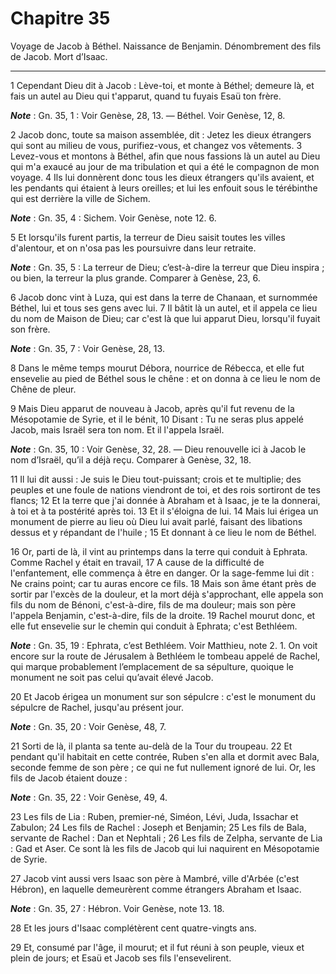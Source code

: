 # Chapitre 35

Voyage de Jacob à Béthel.
Naissance de Benjamin.
Dénombrement des fils de Jacob.
Mort d’Isaac.

***

1 Cependant Dieu dit à Jacob : Lève-toi, et monte à Béthel; demeure là, et fais un autel au Dieu qui t'apparut, quand tu fuyais Esaü ton frère.

***Note*** :  Gn. 35, 1 : Voir Genèse, 28, 13. ― Béthel. Voir Genèse, 12, 8.

2 Jacob donc, toute sa maison assemblée, dit : Jetez les dieux étrangers qui sont au milieu de vous, purifiez-vous, et changez vos vêtements. 3 Levez-vous et montons à Béthel, afin que nous fassions là un autel au Dieu qui m'a exaucé au jour de ma tribulation et qui a été le compagnon de mon voyage. 4 Ils lui donnèrent donc tous les dieux étrangers qu'ils avaient, et les pendants qui étaient à leurs oreilles; et lui les enfouit sous le térébinthe qui est derrière la ville de Sichem.

***Note*** :  Gn. 35, 4 : Sichem. Voir Genèse, note 12. 6.

5 Et lorsqu'ils furent partis, la terreur de Dieu saisit toutes les villes d'alentour, et on n'osa pas les poursuivre dans leur retraite.

***Note*** :  Gn. 35, 5 : La terreur de Dieu; c’est-à-dire la terreur que Dieu inspira ; ou bien, la terreur la plus grande. Comparer à Genèse, 23, 6.

6 Jacob donc vint à Luza, qui est dans la terre de Chanaan, et surnommée Béthel, lui et tous ses gens avec lui. 7 Il bâtit là un autel, et il appela ce lieu du nom de Maison de Dieu; car c'est là que lui apparut Dieu, lorsqu'il fuyait son frère.

***Note*** :  Gn. 35, 7 : Voir Genèse, 28, 13.


8 Dans le même temps mourut Débora, nourrice de Rébecca, et elle fut ensevelie au pied de Béthel sous le chêne : et on donna à ce lieu le nom de Chêne de pleur.


9 Mais Dieu apparut de nouveau à Jacob, après qu'il fut revenu de la Mésopotamie de Syrie, et il le bénit, 10 Disant : Tu ne seras plus appelé Jacob, mais Israël sera ton nom. Et il l'appela Israël.

***Note*** :  Gn. 35, 10 : Voir Genèse, 32, 28. ― Dieu renouvelle ici à Jacob le nom d’Israël, qu’il a déjà reçu. Comparer à Genèse, 32, 18.

11 Il lui dit aussi : Je suis le Dieu tout-puissant; crois et te multiplie; des peuples et une foule de nations viendront de toi, et des rois sortiront de tes flancs; 12 Et la terre que j'ai donnée à Abraham et à Isaac, je te la donnerai, à toi et à ta postérité après toi. 13 Et il s'éloigna de lui. 14 Mais lui érigea un monument de pierre au lieu où Dieu lui avait parlé, faisant des libations dessus et y répandant de l'huile ; 15 Et donnant à ce lieu le nom de Béthel.


16 Or, parti de là, il vint au printemps dans la terre qui conduit à Ephrata. Comme Rachel y était en travail, 17 A cause de la difficulté de l'enfantement, elle commença à être en danger. Or la sage-femme lui dit : Ne crains point; car tu auras encore ce fils. 18 Mais son âme étant près de sortir par l'excès de la douleur, et la mort déjà s'approchant, elle appela son fils du nom de Bénoni, c'est-à-dire, fils de ma douleur; mais son père l'appela Benjamin, c'est-à-dire, fils de la droite. 19 Rachel mourut donc, et elle fut ensevelie sur le chemin qui conduit à Ephrata; c'est Bethléem.

***Note*** :  Gn. 35, 19 : Ephrata, c’est Bethléem. Voir Matthieu, note 2. 1. On voit encore sur la route de Jérusalem à Bethléem le tombeau appelé de Rachel, qui marque probablement l’emplacement de sa sépulture, quoique le monument ne soit pas celui qu’avait élevé Jacob.

20 Et Jacob érigea un monument sur son sépulcre : c'est le monument du sépulcre de Rachel, jusqu'au présent jour.

***Note*** :  Gn. 35, 20 : Voir Genèse, 48, 7.


21 Sorti de là, il planta sa tente au-delà de la Tour du troupeau. 22 Et pendant qu'il habitait en cette contrée, Ruben s'en alla et dormit avec Bala, seconde femme de son père ; ce qui ne fut nullement ignoré de lui. Or, les fils de Jacob étaient douze :

***Note*** :  Gn. 35, 22 : Voir Genèse, 49, 4.


23 Les fils de Lia : Ruben, premier-né, Siméon, Lévi, Juda, Issachar et Zabulon; 24 Les fils de Rachel : Joseph et Benjamin; 25 Les fils de Bala, servante de Rachel : Dan et Nephtali ; 26 Les fils de Zelpha, servante de Lia : Gad et Aser. Ce sont là les fils de Jacob qui lui naquirent en Mésopotamie de Syrie.


27 Jacob vint aussi vers Isaac son père à Mambré, ville d'Arbée (c'est Hébron), en laquelle demeurèrent comme étrangers Abraham et Isaac.

***Note*** :  Gn. 35, 27 : Hébron. Voir Genèse, note 13. 18.


28 Et les jours d'Isaac complétèrent cent quatre-vingts ans.


29 Et, consumé par l'âge, il mourut; et il fut réuni à son peuple, vieux et plein de jours; et Esaü et Jacob ses fils l'ensevelirent.

